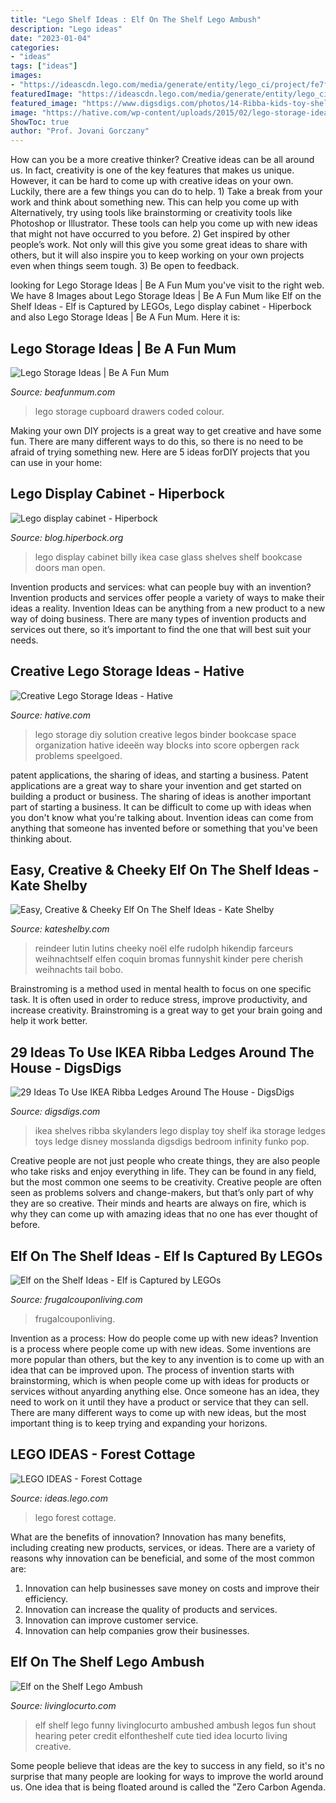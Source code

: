 ```yaml
---
title: "Lego Shelf Ideas : Elf On The Shelf Lego Ambush"
description: "Lego ideas"
date: "2023-01-04"
categories:
- "ideas"
tags: ["ideas"]
images:
- "https://ideascdn.lego.com/media/generate/entity/lego_ci/project/fe7f1d94-8089-4d07-8ada-2213b3b20baf/1/resize:1600:900"
featuredImage: "https://ideascdn.lego.com/media/generate/entity/lego_ci/project/fe7f1d94-8089-4d07-8ada-2213b3b20baf/1/resize:1600:900"
featured_image: "https://www.digsdigs.com/photos/14-Ribba-kids-toy-shelves.jpg"
image: "https://hative.com/wp-content/uploads/2015/02/lego-storage-ideas/12-lego-storage-ideas.jpg"
ShowToc: true
author: "Prof. Jovani Gorczany"
---
```



How can you be a more creative thinker?
Creative ideas can be all around us. In fact, creativity is one of the key features that makes us unique. However, it can be hard to come up with creative ideas on your own. Luckily, there are a few things you can do to help. 1) Take a break from your work and think about something new. This can help you come up with Alternatively, try using tools like brainstorming or creativity tools like Photoshop or Illustrator. These tools can help you come up with new ideas that might not have occurred to you before. 2) Get inspired by other people’s work. Not only will this give you some great ideas to share with others, but it will also inspire you to keep working on your own projects even when things seem tough. 3) Be open to feedback.

	

		
looking for Lego Storage Ideas | Be A Fun Mum you've visit to the right web. We have 8 Images about Lego Storage Ideas | Be A Fun Mum like Elf on the Shelf Ideas - Elf is Captured by LEGOs, Lego display cabinet - Hiperbock and also Lego Storage Ideas | Be A Fun Mum. Here it is:
		
    
## Lego Storage Ideas | Be A Fun Mum

<img loading=lazy src="https://beafunmum.com/wp-content/uploads/2015/02/Best-Lego-Storage-Ever.jpg" onerror="this.onerror=null;this.src='https://tse2.mm.bing.net/th?id=OIP.oJ3nFGCUnKqsiOB2Z0d_tgHaRF&amp;pid=15.1';" alt="Lego Storage Ideas | Be A Fun Mum">

_Source: beafunmum.com_

>lego storage cupboard drawers coded colour. 

	

Making your own DIY projects is a great way to get creative and have some fun. There are many different ways to do this, so there is no need to be afraid of trying something new. Here are 5 ideas forDIY projects that you can use in your home: 

    
## Lego Display Cabinet - Hiperbock

<img loading=lazy src="https://i2.wp.com/blog.hiperbock.org/wp-content/uploads/2016/05/13322015_10157116667340438_1658853507165199562_n.jpg" onerror="this.onerror=null;this.src='https://tse2.mm.bing.net/th?id=OIP.fRK0thM8HEsg8uWr29PmEgHaJ4&amp;pid=15.1';" alt="Lego display cabinet - Hiperbock">

_Source: blog.hiperbock.org_

>lego display cabinet billy ikea case glass shelves shelf bookcase doors man open. 

	

Invention products and services: what can people buy with an invention?
Invention products and services offer people a variety of ways to make their ideas a reality. Invention Ideas can be anything from a new product to a new way of doing business. There are many types of invention products and services out there, so it’s important to find the one that will best suit your needs.

    
## Creative Lego Storage Ideas - Hative

<img loading=lazy src="https://hative.com/wp-content/uploads/2015/02/lego-storage-ideas/12-lego-storage-ideas.jpg" onerror="this.onerror=null;this.src='https://tse3.mm.bing.net/th?id=OIP.vd5AhO6xTP-dzcDPZHQSMQHaLH&amp;pid=15.1';" alt="Creative Lego Storage Ideas - Hative">

_Source: hative.com_

>lego storage diy solution creative legos binder bookcase space organization hative ideeën way blocks into score opbergen rack problems speelgoed. 

	

patent applications, the sharing of ideas, and starting a business. Patent applications are a great way to share your invention and get started on building a product or business. The sharing of ideas is another important part of starting a business. It can be difficult to come up with ideas when you don't know what you're talking about. Invention ideas can come from anything that someone has invented before or something that you've been thinking about.

    
## Easy, Creative &amp; Cheeky Elf On The Shelf Ideas - Kate Shelby

<img loading=lazy src="http://kateshelby.com/wp-content/uploads/2019/10/Elf-On-a-Shelf-Pin-The-Nose-On-Reindeer.jpeg" onerror="this.onerror=null;this.src='https://tse3.mm.bing.net/th?id=OIP.LfIiyLnfV75fvu-YCbHVlQHaJ4&amp;pid=15.1';" alt="Easy, Creative &amp; Cheeky Elf On The Shelf Ideas - Kate Shelby">

_Source: kateshelby.com_

>reindeer lutin lutins cheeky noël elfe rudolph hikendip farceurs weihnachtself elfen coquin bromas funnyshit kinder pere cherish weihnachts tail bobo. 

	

Brainstroming is a method used in mental health to focus on one specific task. It is often used in order to reduce stress, improve productivity, and increase creativity. Brainstroming is a great way to get your brain going and help it work better.

    
## 29 Ideas To Use IKEA Ribba Ledges Around The House - DigsDigs

<img loading=lazy src="https://www.digsdigs.com/photos/14-Ribba-kids-toy-shelves.jpg" onerror="this.onerror=null;this.src='https://tse1.mm.bing.net/th?id=OIP.JCNawo7y7WysTrXp-6zkYgHaJ4&amp;pid=15.1';" alt="29 Ideas To Use IKEA Ribba Ledges Around The House - DigsDigs">

_Source: digsdigs.com_

>ikea shelves ribba skylanders lego display toy shelf ika storage ledges toys ledge disney mosslanda digsdigs bedroom infinity funko pop. 

	

Creative people are not just people who create things, they are also people who take risks and enjoy everything in life. They can be found in any field, but the most common one seems to be creativity. Creative people are often seen as problems solvers and change-makers, but that’s only part of why they are so creative. Their minds and hearts are always on fire, which is why they can come up with amazing ideas that no one has ever thought of before.

    
## Elf On The Shelf Ideas - Elf Is Captured By LEGOs

<img loading=lazy src="https://i2.wp.com/frugalcouponliving.com/wp-content/uploads/2014/12/Elf-on-the-shelf-ideas-lego-capture-frugal-coupon-living.jpg" onerror="this.onerror=null;this.src='https://tse1.mm.bing.net/th?id=OIP.8UarwlC4qABCQmuRLMpLGQHaFS&amp;pid=15.1';" alt="Elf on the Shelf Ideas - Elf is Captured by LEGOs">

_Source: frugalcouponliving.com_

>frugalcouponliving. 

	

Invention as a process: How do people come up with new ideas?
Invention is a process where people come up with new ideas. Some inventions are more popular than others, but the key to any invention is to come up with an idea that can be improved upon. The process of invention starts with brainstorming, which is when people come up with ideas for products or services without anyarding anything else. Once someone has an idea, they need to work on it until they have a product or service that they can sell. There are many different ways to come up with new ideas, but the most important thing is to keep trying and expanding your horizons.

    
## LEGO IDEAS - Forest Cottage

<img loading=lazy src="https://ideascdn.lego.com/media/generate/entity/lego_ci/project/fe7f1d94-8089-4d07-8ada-2213b3b20baf/1/resize:1600:900" onerror="this.onerror=null;this.src='https://tse4.mm.bing.net/th?id=OIP.wzvNLEp30cCzildaPwG2XQHaFj&amp;pid=15.1';" alt="LEGO IDEAS - Forest Cottage">

_Source: ideas.lego.com_

>lego forest cottage. 

	

What are the benefits of innovation?
Innovation has many benefits, including creating new products, services, or ideas. There are a variety of reasons why innovation can be beneficial, and some of the most common are: 
1. Innovation can help businesses save money on costs and improve their efficiency.
2. Innovation can increase the quality of products and services.
3. Innovation can improve customer service.
4. Innovation can help companies grow their businesses.

    
## Elf On The Shelf Lego Ambush

<img loading=lazy src="http://www.livinglocurto.com/wp-content/uploads/2012/12/Elf-Shelf-Legos.jpg" onerror="this.onerror=null;this.src='https://tse2.mm.bing.net/th?id=OIP.v1sDpdEfkntx9aVYz_BFigHaKZ&amp;pid=15.1';" alt="Elf on the Shelf Lego Ambush">

_Source: livinglocurto.com_

>elf shelf lego funny livinglocurto ambushed ambush legos fun shout hearing peter credit elfontheshelf cute tied idea locurto living creative. 

	

Some people believe that ideas are the key to success in any field, so it's no surprise that many people are looking for ways to improve the world around us. One idea that is being floated around is called the "Zero Carbon Agenda.

